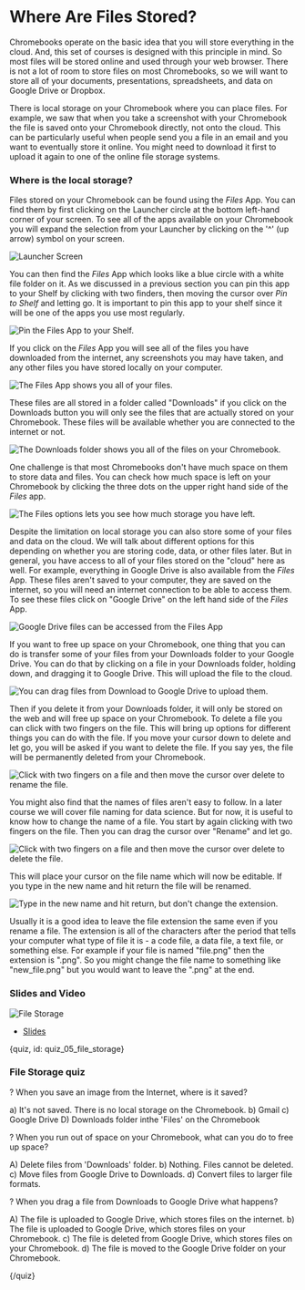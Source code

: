 # Where Are Files Stored?

Chromebooks operate on the basic idea that you will store everything in the cloud. And, this set of courses is designed with this principle in mind. So most files will be stored online and used through your web browser. There is not a lot of room to store files on most Chromebooks, so we will want to store all of your documents, presentations, spreadsheets, and data on Google Drive or Dropbox. 

There is local storage on your Chromebook where you can place files. For example, we saw that when you take a screenshot with your Chromebook the file is saved onto your Chromebook directly, not onto the cloud. This can be particularly useful when people send you a file in an email and you want to eventually store it online. You might need to download it first to upload it again to one of the online file storage systems. 

### Where is the local storage?

Files stored on your Chromebook can be found using the _Files_ App. 
You can find them by first clicking on the Launcher circle at the bottom left-hand corner of your screen. To see all of the apps available on your Chromebook you will expand the selection from your Launcher by clicking on the '^' (up arrow) symbol on your screen. 

![Launcher Screen](images/05_filestorage/05_chromebookintro_filestorage-1.png)

You can then find the _Files_ App which looks like a blue circle with a white file folder on it. As we discussed in a previous section you can pin this app to your Shelf by clicking with two finders, then moving the cursor over _Pin to Shelf_ and letting go. It is important to pin this app to your shelf since it will be one of the apps you use most regularly. 


![Pin the Files App to your Shelf.](images/05_filestorage/05_chromebookintro_filestorage-2.png)


If you click on the _Files_ App you will see all of the files you have downloaded from the internet, any screenshots you may have taken, and any other files you have stored locally on your computer. 

![The Files App shows you all of your files.](images/05_filestorage/05_chromebookintro_filestorage-3.png)

These files are all stored in a folder called "Downloads" if you click on the Downloads button you will only see the files that are actually stored on your Chromebook. These files will be available whether you are connected to the internet or not. 

![The Downloads folder shows you all of the files on your Chromebook.](images/05_filestorage/05_chromebookintro_filestorage-4.png)


One challenge is that most Chromebooks don't have much space on them to store data and files. You can check how much space is left on your Chromebook by clicking the three dots on the upper right hand side of the _Files_ app. 

![The Files options lets you see how much storage you have left.](images/05_filestorage/05_chromebookintro_filestorage-5.png)


Despite the limitation on local storage you can also store some of your files and data on the cloud. We will talk about different options for this depending on whether you are storing code, data, or other files later. But in general, you have access to all of your files stored on the "cloud" here as well. For example, everything in Google Drive is also available from the _Files_ App. These files aren't saved to your computer, they are saved on the internet, so you will need an internet connection to be able to access them. To see these files click on "Google Drive" on the left hand side of the _Files_ App. 

![Google Drive files can be accessed from the Files App](images/05_filestorage/05_chromebookintro_filestorage-6.png)

If you want to free up space on your Chromebook, one thing that you can do is transfer some of your files from your Downloads folder to your Google Drive. You can do that by clicking on a file in your Downloads folder, holding down, and dragging it to Google Drive. This will upload the file to the cloud.

![You can drag files from Download to Google Drive to upload them.](images/05_filestorage/05_chromebookintro_filestorage-7.png)

 Then if you delete it from your Downloads folder, it will only be stored on the web and will free up space on your Chromebook. To delete a file you can click with two fingers on the file. This will bring up options for different things you can do with the file. If you move your cursor down to delete and let go, you will be asked if you want to delete the file. If you say yes, the file will be permanently deleted from your Chromebook. 


![Click with two fingers on a file and then move the cursor over delete to rename the file. ](images/05_filestorage/05_chromebookintro_filestorage-8.png)

You might also find that the names of files aren't easy to follow. In a later course we will cover file naming for data science. But for now, it is useful to know how to change the name of a file. You start by again clicking with two fingers on the file. Then you can drag the cursor over "Rename" and let go.


![Click with two fingers on a file and then move the cursor over delete to delete the file. ](images/05_filestorage/05_chromebookintro_filestorage-9.png)

This will place your cursor on the file name which will now be editable. If you type in the new name and hit return the file will be renamed.

![Type in the new name and hit return, but don't change the extension.](images/05_filestorage/05_chromebookintro_filestorage-10.png)

Usually it is a good idea to leave the file extension the same even if you rename a file. The extension is all of the characters after the period that tells your computer what type of file it is - a code file, a data file, a text file, or something else. For example if your file is named "file.png" then the extension is ".png". So you might change the file name to something like "new_file.png" but you would want to leave the ".png" at the end. 


### Slides and Video

![File Storage](https://www.youtube.com/watch?v=Xc_kXtQ8kXI)

* [Slides](https://docs.google.com/presentation/d/1k9e4UEhxg63DWSFkV71u1ewQQe-4DopdXAMG35O0hkc/edit?usp=sharing)


{quiz, id: quiz_05_file_storage}

### File Storage quiz

? When you save an image from the Internet, where is it saved?

a) It's not saved. There is no local storage on the Chromebook.
b) Gmail
c) Google Drive
D) Downloads folder inthe 'Files' on the Chromebook

? When you run out of space on your Chromebook, what can you do to free up space?

A) Delete files from 'Downloads' folder.
b) Nothing. Files cannot be deleted.
c) Move files from Google Drive to Downloads.
d) Convert files to larger file formats.


? When you drag a file from Downloads to Google Drive what happens? 

A) The file is uploaded to Google Drive, which stores files on the internet.
b) The file is uploaded to Google Drive, which stores files on your Chromebook.
c) The file is deleted from Google Drive, which stores files on your Chromebook.
d) The file is moved to the Google Drive folder on your Chromebook.

{/quiz}

